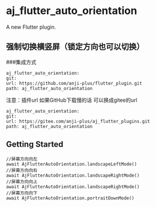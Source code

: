 # aj_flutter_auto_orientation

A new Flutter plugin.

## 强制切换横竖屏（锁定方向也可以切换）
###集成方式
```
aj_flutter_auto_orientation:
git:
url: https://github.com/anji-plus/flutter_plugin.git
path: aj_flutter_auto_orientation

```
注意：插件url 如果GitHub下载慢的话 可以换成gitee的url
```
aj_flutter_auto_orientation:
git:
url: https://gitee.com/anji-plus/aj_flutter_plugins.git
path: aj_flutter_auto_orientation
```

## Getting Started
```
//屏幕方向向左
await AjFlutterAutoOrientation.landscapeLeftMode()
//屏幕方向向右
await AjFlutterAutoOrientation.landscapeRightMode()
//屏幕方向向上
await AjFlutterAutoOrientation.landscapeRightMode()
//屏幕方向向下
await AjFlutterAutoOrientation.portraitDownMode()
```
